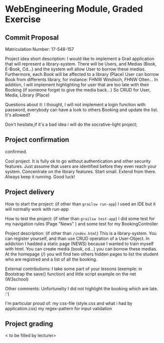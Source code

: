 # WebEngineering Module, Graded Exercise

## Commit Proposal

Matriculation Number:
17-548-157

Project idea short description:
I would like to implement a Grail application that will represent a library-system.
There will be Users, and Medias (Book, E-Book, Cd...) and the system will
allow User to borrow these medias.
Furthermore, each Book will be affected to a library (Place) 
User can borrow Book from differents library, for instance: FHNW Windisch, FHNW Olten...
In addition, I will implement highlighting for user that are too late with their Booking (if someone forget to give the media back...) 
So CRUD for User, Media, Library (Place)

Questions about it:
I thought, I will not implement a login function with password, everybody can have a look to others Booking and update the list. It's allowed?

Don't hesitate,if it's a bad idea i will do the socrative-light project;
 
## Project confirmation

confirmed.

Cool project. It is fully ok to go without authentication and other security features.
Just assume that users are identified before they even reach your system.
Concentrate on the library features. Start small. Extend from there. Always keep it running.
Good luck!


## Project delivery <to be filled by student>

How to start the project: (if other than `grailsw run-app`)
I used an IDE but it will normally work with run-app

How to test the project:  (if other than `grailsw test-app`)
I did some test for my navigation rules (Page "News" ) 
and some test for my BookingController

Project description:      (if other than `/index.html`)
This is a library-system. You can register yourself, and than use CRUD operation of a User-Object.
In addiction I hadded a static page (NEWS) because I wanted to train myself with html.
You can create media (book, cd...) you can borrow these medias.
At the homepage (/) you will find two others hidden pages to list the student who are registred
and a list of all the booking.

External contributions:
I take some part of your lessons (exemple: in Bootstrap the save() function)
and little script example on the net (W3school)

Other comments: 
Unfortunelty I did not highlight the booking which are late. :'(

I'm particular proud of:
my css-file (style.css and what i had by application.css)
my regex-pattern for input validation

## Project grading 

< to be filled by lecturer>
